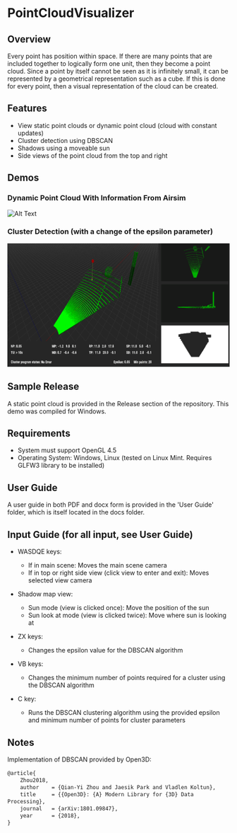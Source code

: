 # PointCloudVisualizer

## Overview
Every point has position within space. If there are many points that are included together to logically form one unit, then they become a point cloud. 
Since a point by itself cannot be seen as it is infinitely small, it can be represented by a geometrical representation such as a cube. 
If this is done for every point, then a visual representation of the cloud can be created.

## Features
* View static point clouds or dynamic point cloud (cloud with constant updates)
* Cluster detection using DBSCAN
* Shadows using a moveable sun
* Side views of the point cloud from the top and right

## Demos

### Dynamic Point Cloud With Information From Airsim

![Alt Text](https://github.com/Binyamin-Brion/PointCloudVisualizer/blob/master/demos/dynamicPointCloudDemo.gif)

### Cluster Detection (with a change of the epsilon parameter)
![Alt Text](https://github.com/Binyamin-Brion/PointCloudVisualizer/blob/master/demos/clusterDetection.gif)

## Sample Release

A static point cloud is provided in the Release section of the repository. This demo was compiled for Windows.

## Requirements

* System must support OpenGL 4.5
* Operating System: Windows, Linux (tested on Linux Mint. Requires GLFW3 library to be installed)

## User Guide
A user guide in both PDF and docx form is provided in the 'User Guide' folder, which is itself located in the docs folder.

## Input Guide (for all input, see User Guide)

*	WASDQE keys:
    *	If in main scene: Moves the main scene camera
    *	If in top or right side view (click view to enter and exit): Moves selected view camera
  *	Shadow map view: 
    *	Sun mode (view is clicked once): Move the position of the sun
    * Sun look at mode (view is clicked twice): Move where sun is looking at

* ZX keys:
  *	Changes the epsilon value for the DBSCAN algorithm

* VB keys:
  *	Changes the minimum number of points required for a cluster using the DBSCAN algorithm

*	C key:
    *	Runs the DBSCAN clustering algorithm using the provided epsilon and minimum number of points for cluster parameters

## Notes
Implementation of DBSCAN provided by Open3D:

```
@article{
    Zhou2018,
    author    = {Qian-Yi Zhou and Jaesik Park and Vladlen Koltun},
    title     = {{Open3D}: {A} Modern Library for {3D} Data Processing},
    journal   = {arXiv:1801.09847},
    year      = {2018},
}
```
